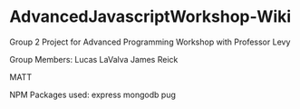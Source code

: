 # AdvancedJavascriptWorkshop-Wiki

Group 2 Project for Advanced Programming Workshop with Professor Levy

Group Members:
Lucas LaValva
James Reick

MATT

NPM Packages used:
express
mongodb
pug

